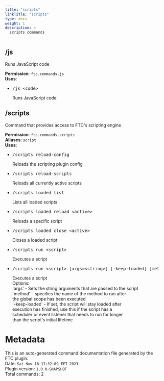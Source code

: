 ```yaml
---
title: "scripts"
linkTitle: "scripts"
type: docs
weight: 1
description: >
  scripts commands
---
```



## /js
Runs JavaScript code  
  
**Permission**: `ftc.commands.js`  
**Uses**:
- <pre class="command-usage-arguments">/js &lt;code&gt;</pre>  
  Runs JavaScript code  

## /scripts
Command that provides access to FTC's scripting engine  
  
**Permission**: `ftc.commands.scripts`  
**Aliases**: `script`  
**Uses**:
- <pre class="command-usage-arguments">/scripts reload-config</pre>  
  Reloads the scripting plugin config  
- <pre class="command-usage-arguments">/scripts reload-scripts</pre>  
  Reloads all currently active scripts  
- <pre class="command-usage-arguments">/scripts loaded list</pre>  
  Lists all loaded scripts  
- <pre class="command-usage-arguments">/scripts loaded reload &lt;active&gt;</pre>  
  Reloads a specific script  
- <pre class="command-usage-arguments">/scripts loaded close &lt;active&gt;</pre>  
  Closes a loaded script  
- <pre class="command-usage-arguments">/scripts run &lt;script&gt;</pre>  
  Executes a script  
- <pre class="command-usage-arguments">/scripts run &lt;script&gt; [args=&lt;string&gt;] [-keep-loaded] [method=&lt;string&gt;]</pre>  
  Executes a script  
  Options:  
  'args' - Sets the string arguments that are passed to the script  
  'method' - specifies the name of the method to run after  
  the global scope has been executed  
  '-keep-loaded' - If set, the script will stay loaded after  
  execution has finished, use this if the script has a  
  scheduler or event listener that needs to run for longer  
  than the script's initial lifetime  

# Metadata
This is an auto-generated command documentation file generated by the FTC plugin.  
Date: `Sat Nov 18 17:32:09 EET 2023`  
Plugin version: `1.0.0-SNAPSHOT`  
Total commands: 2
